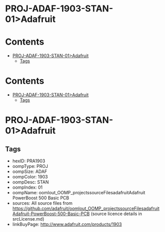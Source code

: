 
PROJ-ADAF-1903-STAN-01>Adafruit
===============================

Contents
========

* [PROJ-ADAF-1903-STAN-01>Adafruit](#proj-adaf-1903-stan-01adafruit)
	* [Tags](#tags)

Contents
========

* [PROJ-ADAF-1903-STAN-01>Adafruit](#proj-adaf-1903-stan-01adafruit)
	* [Tags](#tags)

# PROJ-ADAF-1903-STAN-01>Adafruit

## Tags

- hexID: PRA1903
- oompType: PROJ
- oompSize: ADAF
- oompColor: 1903
- oompDesc: STAN
- oompIndex: 01
- oompName: oomlout_OOMP_projectssourceFilesadafruitAdafruit PowerBoost 500 Basic PCB
- sources: All source files from https://github.com/adafruit/oomlout_OOMP_projectssourceFilesadafruitAdafruit-PowerBoost-500-Basic-PCB (source licence details in srcLicense.md)
- linkBuyPage: http://www.adafruit.com/products/1903
